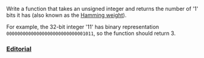 Write a function that takes an unsigned integer and returns the number of '1' bits it has (also known as the [Hamming weight][1]).

For example, the 32-bit integer '11' has binary representation `00000000000000000000000000001011`, so the function should return 3.

### [Editorial](https://leetcode.com/articles/number-1-bits/)

  [1]: https://en.wikipedia.org/wiki/Hamming_weight
